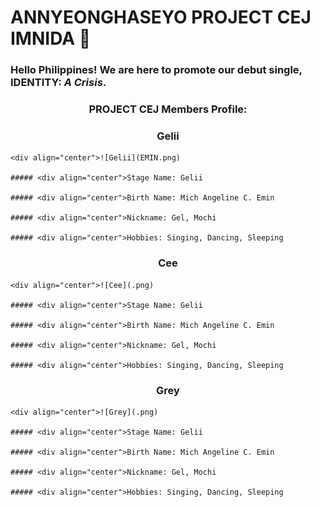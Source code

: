 # ANNYEONGHASEYO **PROJECT CEJ** IMNIDA 🤗

### Hello Philippines! We are here to promote our debut single, **IDENTITY: *A Crisis***.

### <div align="center">PROJECT CEJ Members Profile:
  
  ### <div align="center">**Gelii**
  
    <div align="center">![Gelii](EMIN.png)
  
    ##### <div align="center">Stage Name: Gelii
  
    ##### <div align="center">Birth Name: Mich Angeline C. Emin
  
    ##### <div align="center">Nickname: Gel, Mochi
  
    ##### <div align="center">Hobbies: Singing, Dancing, Sleeping
      

  ### <div align="center">**Cee**
  
    <div align="center">![Cee](.png)
  
    ##### <div align="center">Stage Name: Gelii
  
    ##### <div align="center">Birth Name: Mich Angeline C. Emin
  
    ##### <div align="center">Nickname: Gel, Mochi
  
    ##### <div align="center">Hobbies: Singing, Dancing, Sleeping
      
      
  ### <div align="center">**Grey**
  
    <div align="center">![Grey](.png)
  
    ##### <div align="center">Stage Name: Gelii
  
    ##### <div align="center">Birth Name: Mich Angeline C. Emin
  
    ##### <div align="center">Nickname: Gel, Mochi
  
    ##### <div align="center">Hobbies: Singing, Dancing, Sleeping
